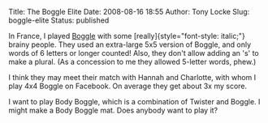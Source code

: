 Title: The Boggle Elite
Date: 2008-08-16 18:55
Author: Tony Locke
Slug: boggle-elite
Status: published

In France, I played [Boggle](http://en.wikipedia.org/wiki/Boggle) with some [really]{style="font-style: italic;"} brainy people. They used an extra-large 5x5 version of Boggle, and only words of 6 letters or longer counted! Also, they don't allow adding an 's' to make a plural. (As a concession to me they allowed 5-letter words, phew.)  
  
I think they may meet their match with Hannah and Charlotte, with whom I play 4x4 Boggle on Facebook. On average they get about 3x my score.  
  
I want to play Body Boggle, which is a combination of Twister and Boggle. I might make a Body Boggle mat. Does anybody want to play it?
